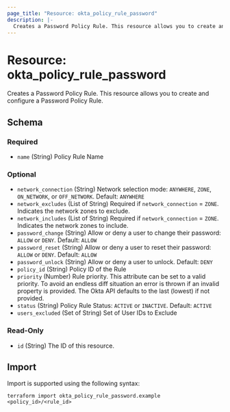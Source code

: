 ```yaml
---
page_title: "Resource: okta_policy_rule_password"
description: |-
  Creates a Password Policy Rule. This resource allows you to create and configure a Password Policy Rule.
---
```


# Resource: okta_policy_rule_password

Creates a Password Policy Rule. This resource allows you to create and configure a Password Policy Rule.



<!-- schema generated by tfplugindocs -->
## Schema

### Required

- `name` (String) Policy Rule Name

### Optional

- `network_connection` (String) Network selection mode: `ANYWHERE`, `ZONE`, `ON_NETWORK`, or `OFF_NETWORK`. Default: `ANYWHERE`
- `network_excludes` (List of String) Required if `network_connection` = `ZONE`. Indicates the network zones to exclude.
- `network_includes` (List of String) Required if `network_connection` = `ZONE`. Indicates the network zones to include.
- `password_change` (String) Allow or deny a user to change their password: `ALLOW` or `DENY`. Default: `ALLOW`
- `password_reset` (String) Allow or deny a user to reset their password: `ALLOW` or `DENY`. Default: `ALLOW`
- `password_unlock` (String) Allow or deny a user to unlock. Default: `DENY`
- `policy_id` (String) Policy ID of the Rule
- `priority` (Number) Rule priority. This attribute can be set to a valid priority. To avoid an endless diff situation an error is thrown if an invalid property is provided. The Okta API defaults to the last (lowest) if not provided.
- `status` (String) Policy Rule Status: `ACTIVE` or `INACTIVE`. Default: `ACTIVE`
- `users_excluded` (Set of String) Set of User IDs to Exclude

### Read-Only

- `id` (String) The ID of this resource.

## Import

Import is supported using the following syntax:

```shell
terraform import okta_policy_rule_password.example <policy_id>/<rule_id>
```
